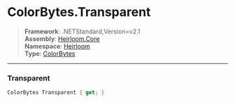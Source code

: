 # ColorBytes.Transparent

> **Framework**: .NETStandard,Version=v2.1  
> **Assembly**: [Heirloom.Core][0]  
> **Namespace**: [Heirloom][0]  
> **Type**: [ColorBytes][1]  

--------------------------------------------------------------------------------

### Transparent

```cs
ColorBytes Transparent { get; }
```

[0]: ..\Heirloom.Core.md
[1]: Heirloom.ColorBytes.md
